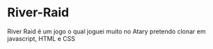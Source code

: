 # River-Raid
River Raid é um jogo o qual joguei muito no Atary pretendo clonar em  javascript, HTML e CSS
